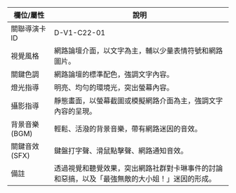 | 欄位/屬性 | 說明 |
|---|---|
| 關聯導演卡ID | D-V1-C22-01 |
| 視覺風格 | 網路論壇介面，以文字為主，輔以少量表情符號和網路圖片。 |
| 關鍵色調 | 網路論壇的標準配色，強調文字內容。 |
| 燈光指導 | 明亮、均勻的環境光，突出螢幕內容。 |
| 攝影指導 | 靜態畫面，以螢幕截圖或模擬網路介面為主，強調文字內容的呈現。 |
| 背景音樂 (BGM) | 輕鬆、活潑的背景音樂，帶有網路迷因的音效。 |
| 關鍵音效 (SFX) | 鍵盤打字聲、滑鼠點擊聲、網路通知音效。 |
| 備註 | 透過視覺和聽覺效果，突出網路社群對卡琳事件的討論和惡搞，以及「最強無敵的大小姐！」迷因的形成。 |
